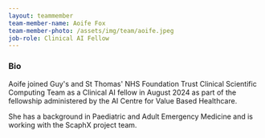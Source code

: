 ```yaml
---
layout: teammember
team-member-name: Aoife Fox
team-member-photo: /assets/img/team/aoife.jpeg
job-role: Clinical AI Fellow
---
```


### Bio
Aoife joined Guy's and St Thomas' NHS Foundation Trust Clinical Scientific Computing Team as a Clinical AI fellow in August 2024 as part of the fellowship administered by the AI Centre for Value Based Healthcare. 

She has a background in Paediatric and Adult Emergency Medicine and is working with the ScaphX project team. 